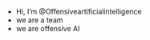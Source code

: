 -  Hi, I’m @Offensiveartificialintelligence
-  we are a team
-  we are offensive AI

<!---
Offensiveartificialintelligence/Offensiveartificialintelligence is a ✨ special ✨ repository because its `README.md` (this file) appears on your GitHub profile.
You can click the Preview link to take a look at your changes.
--->
